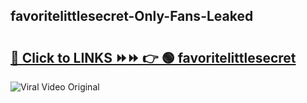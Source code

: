 
 ## favoritelittlesecret-Only-Fans-Leaked

# <h2><a href="https://clipsfans.com/favoritelittlesecret&ref=git">🔗 Click to LINKS ⏩⏩ 👉 🟢 favoritelittlesecret </a></h2>

<a href="https://clipsfans.com/favoritelittlesecret&ref=git" rel="nofollow" data-target="animated-image.originalLink"><img src="https://i.ibb.co.com/xMMVF88/686577567.gif" alt="Viral Video Original" style="max-width: 100%; display: inline-block;" data-target="animated-image.originalImage"></a>
